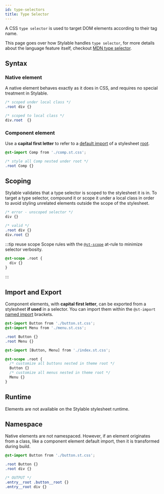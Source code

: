 ```yaml
---
id: type-selectors
title: Type Selector
---
```


A CSS `type selector` is used to target DOM elements according to their tag name.

This page goes over how Stylable handles `type selector`, for more details about the language feature itself, checkout [MDN type selector](https://developer.mozilla.org/en-US/docs/Web/CSS/Type_selectors).

## Syntax

### Native element

A native element behaves exactly as it does in CSS, and requires no special treatment in Stylable.

<!-- prettier-ignore-start -->
```css
/* scoped under local class */
.root div {} 

/* scoped to local class */
div.root  {} 
```
<!-- prettier-ignore-end -->

### Component element

Use a **capital first letter** to refer to a [default import](./imports.md#default-import) of a stylesheet [root](./root.md).

<!-- prettier-ignore-start -->
```css
@st-import Comp from './comp.st.css';

/* style all Comp nested under root */
.root Comp {}
```
<!-- prettier-ignore-end -->

## Scoping

Stylable validates that a type selector is scoped to the stylesheet it is in. To target a type selector, compound it or scope it under a local class in order to avoid styling unrelated elements outside the scope of the stylesheet.

<!-- prettier-ignore-start -->
```css
/* error - unscoped selector */
div {}

/* valid */
.root div {}
div.root {}
```

:::tip reuse scope
Scope rules with the [`@st-scope`](./st-scope.md) at-rule to minimize selector verbosity.
```css
@st-scope .root {
  div {}
}
```
:::
<!-- prettier-ignore-end -->

## Import and Export

Component elements, with **capital first letter**, can be exported from a stylesheet **if used** in a selector. You can import them within the `@st-import` [named import](./imports.md#named-import) brackets.

<!-- prettier-ignore-start -->
```css title="index.st.css"
@st-import Button from './button.st.css';
@st-import Menu from './menu.st.css';

.root Button {}
.root Menu {}
```

```css title="theme.st.css"
@st-import [Button, Menu] from './index.st.css';

@st-scope .root {
  /* customize all buttons nested in theme root */
  Button {}
  /* customize all menus nested in theme root */
  Menu {}
}
```
<!-- prettier-ignore-end -->

## Runtime

Elements are not available on the Stylable stylesheet runtime.

## Namespace

Native elements are not namespaced. However, if an element originates from a class, like a component element default import, then it is transformed during build.

<!-- prettier-ignore-start -->
```css title="entry.st.css"
@st-import Button from './button.st.css';

.root Button {}
.root div {}

/* OUTPUT */
.entry__root .button__root {}
.entry__root div {}
```
<!-- prettier-ignore-end -->
